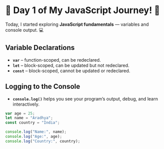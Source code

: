 # 🌟 Day 1 of My JavaScript Journey! 🌟

Today, I started exploring **JavaScript fundamentals** — variables and console output. 💻

## Variable Declarations
- **`var`** – function-scoped, can be redeclared.  
- **`let`** – block-scoped, can be updated but not redeclared.  
- **`const`** – block-scoped, cannot be updated or redeclared.

## Logging to the Console
- **`console.log()`** helps you see your program’s output, debug, and learn interactively.

```javascript
var age = 25;
let name = "Aradhya";
const country = "India";

console.log("Name:", name);
console.log("Age:", age);
console.log("Country:", country);
